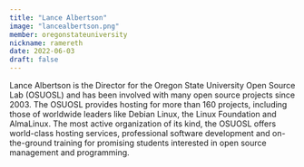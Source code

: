 ```yaml
---
title: "Lance Albertson"
image: "lancealbertson.png"
member: oregonstateuniversity
nickname: ramereth
date: 2022-06-03
draft: false
---
```

Lance Albertson is the Director for the Oregon State University Open Source Lab (OSUOSL) and has been involved with many open source projects since 2003. The OSUOSL provides hosting for more than 160 projects, including those of worldwide leaders like Debian Linux, the Linux Foundation and AlmaLinux. The most active organization of its kind, the OSUOSL offers world-class hosting services, professional software development and on-the-ground training for promising students interested in open source management and programming.